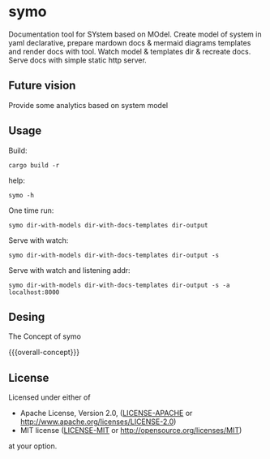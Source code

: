 # symo

Documentation tool for SYstem based on MOdel. Create model of system in yaml
declarative, prepare mardown docs & mermaid diagrams templates and render docs
with tool. Watch model & templates dir & recreate docs. Serve docs with simple
static http server.

## Future vision

Provide some analytics based on system model

## Usage

Build:
```
cargo build -r
```

help:
```
symo -h
```

One time run:
```
symo dir-with-models dir-with-docs-templates dir-output
```

Serve with watch:
```
symo dir-with-models dir-with-docs-templates dir-output -s
```

Serve with watch and listening addr:
```
symo dir-with-models dir-with-docs-templates dir-output -s -a localhost:8000
```

## Desing

The Concept of symo

{{{overall-concept}}}

## License

Licensed under either of

 * Apache License, Version 2.0, ([LICENSE-APACHE](LICENSE-APACHE) or http://www.apache.org/licenses/LICENSE-2.0)
 * MIT license ([LICENSE-MIT](LICENSE-MIT) or http://opensource.org/licenses/MIT)

at your option.
